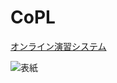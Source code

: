 # CoPL


[オンライン演習システム](http://www.fos.kuis.kyoto-u.ac.jp/~igarashi/CoPL/)

![表紙](https://user-images.githubusercontent.com/25046698/51438995-634cfb00-1cf7-11e9-9905-7e4c8bde850a.jpg)
